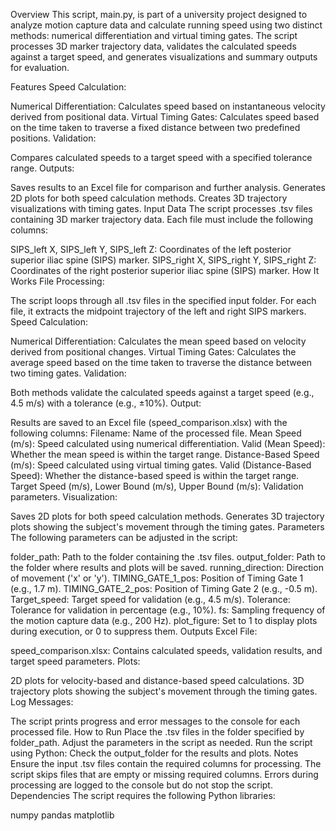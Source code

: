 Overview
This script, main.py, is part of a university project designed to analyze motion capture data and calculate running speed using two distinct methods: numerical differentiation and virtual timing gates. The script processes 3D marker trajectory data, validates the calculated speeds against a target speed, and generates visualizations and summary outputs for evaluation.

Features
Speed Calculation:

Numerical Differentiation: Calculates speed based on instantaneous velocity derived from positional data.
Virtual Timing Gates: Calculates speed based on the time taken to traverse a fixed distance between two predefined positions.
Validation:

Compares calculated speeds to a target speed with a specified tolerance range.
Outputs:

Saves results to an Excel file for comparison and further analysis.
Generates 2D plots for both speed calculation methods.
Creates 3D trajectory visualizations with timing gates.
Input Data
The script processes .tsv files containing 3D marker trajectory data. Each file must include the following columns:

SIPS_left X, SIPS_left Y, SIPS_left Z: Coordinates of the left posterior superior iliac spine (SIPS) marker.
SIPS_right X, SIPS_right Y, SIPS_right Z: Coordinates of the right posterior superior iliac spine (SIPS) marker.
How It Works
File Processing:

The script loops through all .tsv files in the specified input folder.
For each file, it extracts the midpoint trajectory of the left and right SIPS markers.
Speed Calculation:

Numerical Differentiation: Calculates the mean speed based on velocity derived from positional changes.
Virtual Timing Gates: Calculates the average speed based on the time taken to traverse the distance between two timing gates.
Validation:

Both methods validate the calculated speeds against a target speed (e.g., 4.5 m/s) with a tolerance (e.g., ±10%).
Output:

Results are saved to an Excel file (speed_comparison.xlsx) with the following columns:
Filename: Name of the processed file.
Mean Speed (m/s): Speed calculated using numerical differentiation.
Valid (Mean Speed): Whether the mean speed is within the target range.
Distance-Based Speed (m/s): Speed calculated using virtual timing gates.
Valid (Distance-Based Speed): Whether the distance-based speed is within the target range.
Target Speed (m/s), Lower Bound (m/s), Upper Bound (m/s): Validation parameters.
Visualization:

Saves 2D plots for both speed calculation methods.
Generates 3D trajectory plots showing the subject's movement through the timing gates.
Parameters
The following parameters can be adjusted in the script:

folder_path: Path to the folder containing the .tsv files.
output_folder: Path to the folder where results and plots will be saved.
running_direction: Direction of movement ('x' or 'y').
TIMING_GATE_1_pos: Position of Timing Gate 1 (e.g., 1.7 m).
TIMING_GATE_2_pos: Position of Timing Gate 2 (e.g., -0.5 m).
Target_speed: Target speed for validation (e.g., 4.5 m/s).
Tolerance: Tolerance for validation in percentage (e.g., 10%).
fs: Sampling frequency of the motion capture data (e.g., 200 Hz).
plot_figure: Set to 1 to display plots during execution, or 0 to suppress them.
Outputs
Excel File:

speed_comparison.xlsx: Contains calculated speeds, validation results, and target speed parameters.
Plots:

2D plots for velocity-based and distance-based speed calculations.
3D trajectory plots showing the subject's movement through the timing gates.
Log Messages:

The script prints progress and error messages to the console for each processed file.
How to Run
Place the .tsv files in the folder specified by folder_path.
Adjust the parameters in the script as needed.
Run the script using Python:
Check the output_folder for the results and plots.
Notes
Ensure the input .tsv files contain the required columns for processing.
The script skips files that are empty or missing required columns.
Errors during processing are logged to the console but do not stop the script.
Dependencies
The script requires the following Python libraries:

numpy
pandas
matplotlib
